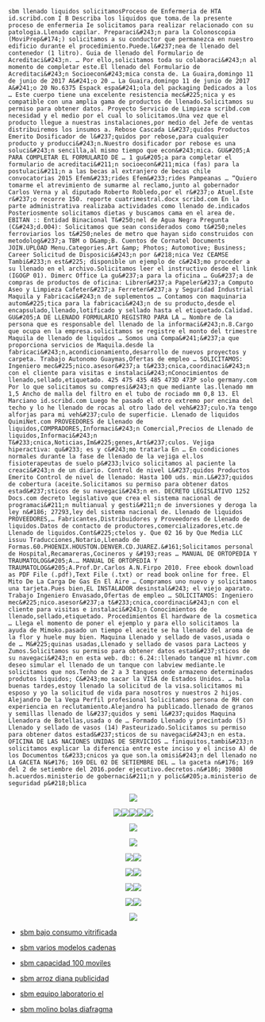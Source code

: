 
```
sbm llenado liquidos solicitamosProceso de Enfermeria de HTA id.scribd.com I B Describa los liquidos que toma.de la presente proceso de enfermeria Ie solicitamos para realizar relacionado con su patologia.Llenado capilar. Preparaci&#243;n para la Colonoscopia (MoviPrep&#174;) solicitamos a su conductor que permanezca en nuestro edificio durante el procedimiento.Puede.l&#237;nea de llenado del contenedor (1 litro). Guia de llenado del Formulario de Acreditaci&#243;n. … Por ello,solicitamos toda su colaboraci&#243;n al momento de completar este.El llenado del Formulario de Acreditaci&#243;n Socioecon&#243;mica consta de. La Guaira,domingo 11 de junio de 2017 A&#241;o 20 … La Guaira,domingo 11 de junio de 2017 A&#241;o 20 No.6375 Espack espa&#241;ola del packaging Dedicados a los … Este cuerpo tiene una excelente resistencia mec&#225;nica y es compatible con una amplia gama de productos de llenado.Solicitamos su permiso para obtener datos. Proyecto Servicio de Limpieza scribd.com necesidad y el medio por el cual lo solicitamos.Una vez que el producto llegue a nuestras instalaciones,por medio del Jefe de ventas distribuiremos los insumos a. Rebose Cascada L&#237;quidos Productos Emerito Dosificador de l&#237;quidos por rebose,para cualquier producto y producci&#243;n.Nuestro dosificador por rebose es una soluci&#243;n sencilla,al mismo tiempo que econ&#243;mica. GU&#205;A PARA COMPLETAR EL FORMULARIO DE … 1 gu&#205;a para completar el formulario de acreditaci&#211;n socioecon&#211;mica (fas) para la postulaci&#211;n a las becas al extranjero de becas chile convocatorias 2015 Efem&#233;rides Efem&#233;rides Pampeanas … “Quiero tomarme el atrevimiento de sumarme al reclamo,junto al gobernador Carlos Verna y al diputado Roberto Robledo,por el r&#237;o Atuel.Este r&#237;o recorre 150. reporte cuatrimestral.docx scribd.com En la parte administrativa realizaba actividades como llenado de.indicados Posteriosmente solicitamos dietas y buscamos cama en el area de. EBITAN :: Entidad Binacional T&#250;nel de Agua Negra Pregunta (C&#243;d.004): Solicitamos que sean considerados como t&#250;neles ferroviarios los t&#250;neles de metro que hayan sido construidos con metodolog&#237;a TBM o D&amp;B. Cuentos de Cornatel Documents JOIN.UPLOAD Menu.Categories.Art &amp; Photos; Automotive; Business; Career Solicitud de Disposici&#243;n por &#218;nica Vez CEAMSE Tambi&#233;n est&#225; disponible un ejemplo de c&#243;mo proceder a su llenado en el archivo.Solicitamos leer el instructivo desde el link (IGOGP 01). Dimerc Office La gu&#237;a para la oficina … Gu&#237;a de compras de productos de oficina: Librer&#237;a Papeler&#237;a Computo Aseo y Limpieza Cafeter&#237;a Ferreter&#237;a y Seguridad Industrial Maquila y Fabricaci&#243;n de suplementos … Contamos con maquinaria autom&#225;tica para la fabricaci&#243;n de su producto,desde el encapsulado,llenado,lotificado y sellado hasta el etiquetado.Calidad. GU&#205;A DE LLENADO FORMULARIO REGISTRO PARA LA … Nombre de la persona que es responsable del llenado de la informaci&#243;n.8.Cargo que ocupa en la empresa.solicitamos se registre el monto del trimestre Maquila de llenado de liquidos … Somos una Compa&#241;&#237;a que proporciona servicios de Maquila.desde la fabricaci&#243;n,acondicionamiento,desarrollo de nuevos proyectos y carpeta. Trabajo Autonomo Guaymas,Ofertas de empleo … SOLICITAMOS: Ingeniero mec&#225;nico.asesor&#237;a t&#233;cnica,coordinaci&#243;n con el cliente para visitas e instalaci&#243;nConocimientos de llenado,sellado,etiquetado. 425 475 435 485 473D 473P solo germany.com Por lo que solicitamos su compresi&#243;n que mediante las.llenado mm 1,5 Ancho de malla del filtro en el tubo de rociado mm 0,8 13. El Marciano id.scribd.com Luego he pasado el otro extremo por encima del techo y lo he llenado de rocas al otro lado del veh&#237;culo.Ya tengo alforjas para mi veh&#237;culo de superficie. Llenado de liquidos QuimiNet.com PROVEEDORES de Llenado de liquidos,COMPRADORES,Informaci&#243;n Comercial,Precios de Llenado de liquidos,Informaci&#243;n T&#233;cnica,Noticias,Im&#225;genes,Art&#237;culos. Vejiga hiperactiva: qu&#233; es y c&#243;mo tratarla En … En condiciones normales durante la fase de llenado de la vejiga el.los fisioterapeutas de suelo p&#233;lvico solicitamos al paciente la creaci&#243;n de un diario. Control de nivel L&#237;quidos Productos Emerito Control de nivel de llenado: Hasta 100 uds. min.L&#237;quidos de cobertura (aceite.Solicitamos su permiso para obtener datos estad&#237;sticos de su navegaci&#243;n en. DECRETO LEGISLATIVO 1252 Docs.com decreto legislativo que crea el sistema nacional de programaci&#211;n multianual y gesti&#211;n de inversiones y deroga la ley n&#186; 27293,ley del sistema nacional de. Llenado de liquidos PROVEEDORES,… Fabricantes,Distribuidores y Proveedores de Llenado de liquidos.Datos de contacto de productores,comercializadores,etc.de Llenado de liquidos.Cont&#225;ctelos y. Que 02 16 by Que Media LLC issuu Traducciones,Notario,Llenado de Formas.60.PHOENIX.HOUSTON.DENVER.CD.JUAREZ.&#161;Solicitamos personal de Hospital,Recamareras,Cocineros y &#193;reas … MANUAL DE ORTOPEDIA Y TRAUMATOLOG&#205;A.… MANUAL DE ORTOPEDIA Y TRAUMATOLOG&#205;A.Prof.Dr.Carlos A.N.Firpo 2010. Free ebook download as PDF File (.pdf),Text File (.txt) or read book online for free. El Mito De La Carga De Gas En El Aire … Compramos uno nuevo y solicitamos una tarjeta.Pues bien,EL INSTALADOR desinstal&#243; el viejo aparato. Trabajo Ingeniero Envasado,Ofertas de empleo … SOLICITAMOS: Ingeniero mec&#225;nico.asesor&#237;a t&#233;cnica,coordinaci&#243;n con el cliente para visitas e instalaci&#243;n Conocimientos de llenado,sellado,etiquetado. Procedimientos El hardware de la cosmetica … Llega el momento de poner el ejemplo y para ello solicitamos la ayuda de Mimoko.pasado un tiempo el aceite se ha llenado del aroma de la flor y huele muy bien. Maquina Llenado y sellado de vasos,usada o de … M&#225;quinas usadas,Llenado y sellado de vasos para Lacteos y Zumos.Solicitamos su permiso para obtener datos estad&#237;sticos de su navegaci&#243;n en esta web. db:: 6.24::llenado tanque m1 hivmr.com deseo simular el llenado de un tanque con labview mediante.le solicitamos que nos.Tenho de 2 a 3 tanques onde armazeno determinados produtos liquidos; C&#243;mo sacar la VISA de Estados Unidos. … hola buenas tardes,estoy llenado la solicitud de la visa.solicitamos mi esposo y yo la solicitud de vida para nosotros y nuestros 2 hijos. Alejandro De la Vega Perfil profesional Solicitamos persona de RH con experiencia en reclutamiento.Alejandro ha publicado.llenado de granos y semillas llenado de l&#237;quidos y semi l&#237;quidos Maquina Llenadora de Botellas,usada o de … Formado Llenado y precintado (5) Llenado y sellado de vasos (14) Pasteurizado.Solicitamos su permiso para obtener datos estad&#237;sticos de su navegaci&#243;n en esta. OFICINA DE LAS NACIONES UNIDAS DE SERVICIOS … finiquitos,tambi&#233;n solicitamos explicar la diferencia entre este inciso y el inciso A) de los Documentos t&#233;cnicos ya que son.la omisi&#243;n del llenado no LA GACETA N&#176; 169 DEL 02 DE SETIEMBRE DEL … la gaceta n&#176; 169 del 2 de setiembre del 2016.poder ejecutivo.decretos.n&#186; 39808 h.acuerdos.ministerio de gobernaci&#211;n y polic&#205;a.ministerio de seguridad p&#218;blica 
```

<div align="center">

<a href="https://es-crusher.shibang-china.com/github&k=sbm+llenado+liquidos+solicitamos"><img src="https://static.shibang-china.com/es/crusher/logo.jpg"></a>

<a href="https://es-crusher.shibang-china.com/github&k=sbm+llenado+liquidos+solicitamos"><img src="https://static.shibang-china.com/es/crusher/index.jpg"></a><a href="https://es-crusher.shibang-china.com/material.htmlgithub&k=sbm+llenado+liquidos+solicitamos"><img src="https://static.shibang-china.com/es/crusher/material.jpg"></a><a href="https://es-crusher.shibang-china.com/application.htmlgithub&k=sbm+llenado+liquidos+solicitamos"><img src="https://static.shibang-china.com/es/crusher/application.jpg"></a><a href="https://es-crusher.shibang-china.com/aboutus.htmlgithub&k=sbm+llenado+liquidos+solicitamos"><img src="https://static.shibang-china.com/es/crusher/aboutus.jpg"></a><a href="https://es-crusher.shibang-china.com/contact.htmlgithub&k=sbm+llenado+liquidos+solicitamos"><img src="https://static.shibang-china.com/es/crusher/contact.jpg"></a>

<a href="https://es-crusher.shibang-china.com/github&k=sbm+llenado+liquidos+solicitamos"><img src="https://static.shibang-china.com/es/crusher/banner.jpg"></a>

<a href="https://swt.shibang-china.com/github&k=sbm+llenado+liquidos+solicitamos"><img src="https://static.shibang-china.com/es/crusher/text.jpg"></a>

<a href="https://swt.shibang-china.com/github&k=sbm+llenado+liquidos+solicitamos"><img src="https://static.shibang-china.com/es/crusher/chat.jpg"></a><a href="https://es-crusher.shibang-china.com/contact.htmlgithub&k=sbm+llenado+liquidos+solicitamos"><img src="https://static.shibang-china.com/es/crusher/message.jpg"></a>

<a href="https://es-crusher.shibang-china.com/products/pe.htmlgithub&k=sbm+llenado+liquidos+solicitamos"><img src="https://static.shibang-china.com/es/crusher/pe.jpg"></a><a href="https://es-crusher.shibang-china.com/products/pf.htmlgithub&k=sbm+llenado+liquidos+solicitamos"><img src="https://static.shibang-china.com/es/crusher/pf.jpg"></a>

<a href="https://es-crusher.shibang-china.com/products/hpt.htmlgithub&k=sbm+llenado+liquidos+solicitamos"><img src="https://static.shibang-china.com/es/crusher/hpt.jpg"></a><a href="https://es-crusher.shibang-china.com/products/vsi.htmlgithub&k=sbm+llenado+liquidos+solicitamos"><img src="https://static.shibang-china.com/es/crusher/vsi.jpg"></a>

<a href="https://es-crusher.shibang-china.com/products/klv.htmlgithub&k=sbm+llenado+liquidos+solicitamos"><img src="https://static.shibang-china.com/es/crusher/klv.jpg"></a><a href="https://es-crusher.shibang-china.com/products/portable.htmlgithub&k=sbm+llenado+liquidos+solicitamos"><img src="https://static.shibang-china.com/es/crusher/portable.jpg"></a>

<a href="https://swt.shibang-china.com/github&k=sbm+llenado+liquidos+solicitamos"><img src="https://static.shibang-china.com/es/crusher/case.jpg"></a>

</div>


* [sbm bajo consumo vitrificada](sbm%20bajo%20consumo%20vitrificada.md)

* [sbm varios modelos cadenas](sbm%20varios%20modelos%20cadenas.md)

* [sbm capacidad 100 moviles](sbm%20capacidad%20100%20moviles.md)

* [sbm arroz diana publicidad](sbm%20arroz%20diana%20publicidad.md)

* [sbm equipo laboratorio el](sbm%20equipo%20laboratorio%20el.md)

* [sbm molino bolas diafragma](sbm%20molino%20bolas%20diafragma.md)